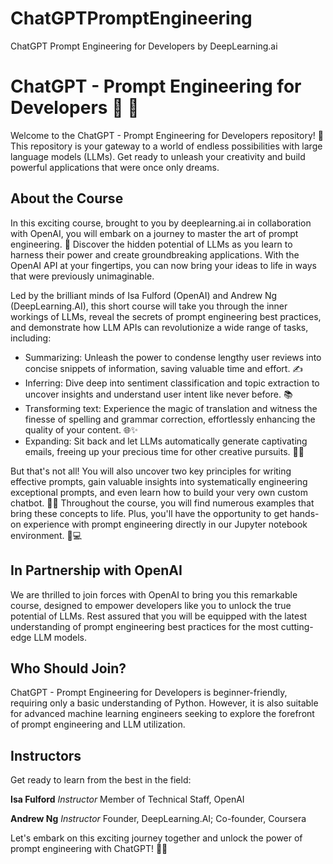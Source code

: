 # ChatGPTPromptEngineering
ChatGPT Prompt Engineering for Developers by DeepLearning.ai

# ChatGPT - Prompt Engineering for Developers :robot: :pencil:

Welcome to the ChatGPT - Prompt Engineering for Developers repository! 🎉 This repository is your gateway to a world of endless possibilities with large language models (LLMs). Get ready to unleash your creativity and build powerful applications that were once only dreams.

## About the Course

In this exciting course, brought to you by deeplearning.ai in collaboration with OpenAI, you will embark on a journey to master the art of prompt engineering. 🚀 Discover the hidden potential of LLMs as you learn to harness their power and create groundbreaking applications. With the OpenAI API at your fingertips, you can now bring your ideas to life in ways that were previously unimaginable.

Led by the brilliant minds of Isa Fulford (OpenAI) and Andrew Ng (DeepLearning.AI), this short course will take you through the inner workings of LLMs, reveal the secrets of prompt engineering best practices, and demonstrate how LLM APIs can revolutionize a wide range of tasks, including:

- Summarizing: Unleash the power to condense lengthy user reviews into concise snippets of information, saving valuable time and effort. ✍️
- Inferring: Dive deep into sentiment classification and topic extraction to uncover insights and understand user intent like never before. 📚
- Transforming text: Experience the magic of translation and witness the finesse of spelling and grammar correction, effortlessly enhancing the quality of your content. 🌐✨
- Expanding: Sit back and let LLMs automatically generate captivating emails, freeing up your precious time for other creative pursuits. 📧💡

But that's not all! You will also uncover two key principles for writing effective prompts, gain valuable insights into systematically engineering exceptional prompts, and even learn how to build your very own custom chatbot. 🤖💬 Throughout the course, you will find numerous examples that bring these concepts to life. Plus, you'll have the opportunity to get hands-on experience with prompt engineering directly in our Jupyter notebook environment. 📓💻

## In Partnership with OpenAI

We are thrilled to join forces with OpenAI to bring you this remarkable course, designed to empower developers like you to unlock the true potential of LLMs. Rest assured that you will be equipped with the latest understanding of prompt engineering best practices for the most cutting-edge LLM models.

## Who Should Join?

ChatGPT - Prompt Engineering for Developers is beginner-friendly, requiring only a basic understanding of Python. However, it is also suitable for advanced machine learning engineers seeking to explore the forefront of prompt engineering and LLM utilization.

## Instructors

Get ready to learn from the best in the field:

**Isa Fulford**
*Instructor*
Member of Technical Staff, OpenAI

**Andrew Ng**
*Instructor*
Founder, DeepLearning.AI; Co-founder, Coursera

Let's embark on this exciting journey together and unlock the power of prompt engineering with ChatGPT! 🚀🔥
